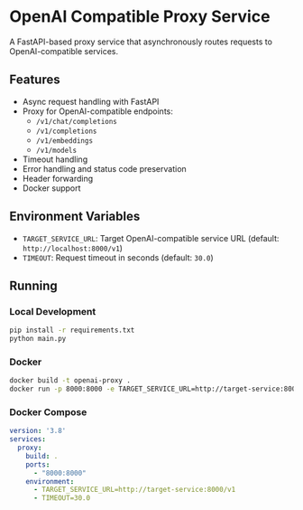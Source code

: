 # OpenAI Compatible Proxy Service

A FastAPI-based proxy service that asynchronously routes requests to OpenAI-compatible services.

## Features

- Async request handling with FastAPI
- Proxy for OpenAI-compatible endpoints:
  - `/v1/chat/completions`
  - `/v1/completions`
  - `/v1/embeddings`
  - `/v1/models`
- Timeout handling
- Error handling and status code preservation
- Header forwarding
- Docker support

## Environment Variables

- `TARGET_SERVICE_URL`: Target OpenAI-compatible service URL (default: `http://localhost:8000/v1`)
- `TIMEOUT`: Request timeout in seconds (default: `30.0`)

## Running

### Local Development

```bash
pip install -r requirements.txt
python main.py
```

### Docker

```bash
docker build -t openai-proxy .
docker run -p 8000:8000 -e TARGET_SERVICE_URL=http://target-service:8000/v1 openai-proxy
```

### Docker Compose

```yaml
version: '3.8'
services:
  proxy:
    build: .
    ports:
      - "8000:8000"
    environment:
      - TARGET_SERVICE_URL=http://target-service:8000/v1
      - TIMEOUT=30.0
```